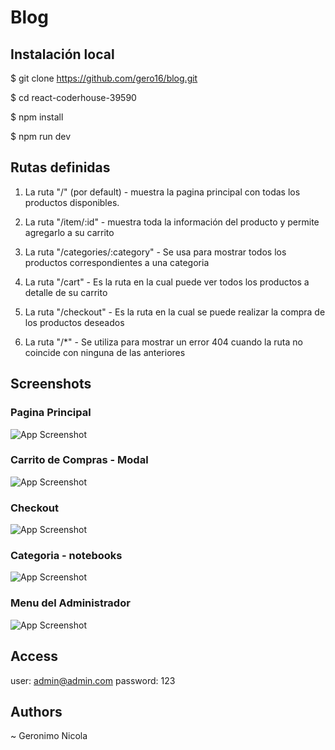 # Blog 

## Instalación local

$ git clone https://github.com/gero16/blog.git

$ cd react-coderhouse-39590

$ npm install

$ npm run dev

## Rutas definidas

1. La ruta "/" (por default) - muestra la pagina principal con todas los productos disponibles. 

3. La ruta "/item/:id" - muestra toda la información del producto y permite agregarlo a su carrito

4. La ruta "/categories/:category" - Se usa para mostrar todos los productos correspondientes a una categoria

5. La ruta "/cart" - Es la ruta en la cual puede ver todos los productos a detalle de su carrito

6. La ruta "/checkout" - Es la ruta en la cual se puede realizar la compra de los productos deseados

6. La ruta "/*" - Se utiliza para mostrar un error 404 cuando la ruta no coincide con ninguna de las anteriores

## Screenshots

### Pagina Principal ###
![App Screenshot](https://res.cloudinary.com/geronicola/image/upload/v1681095321/coderhouse/bzd7z3kk3edp94g2co3v.jpg)

### Carrito de Compras - Modal ###
![App Screenshot](https://res.cloudinary.com/geronicola/image/upload/v1681095326/coderhouse/fj3t7yzx8ihpuhnax0wm.jpg)

### Checkout ###
![App Screenshot](https://res.cloudinary.com/geronicola/image/upload/v1681095328/coderhouse/gy7b4zpnzy69o56gf66h.jpg)

### Categoria - notebooks ###
![App Screenshot](https://res.cloudinary.com/geronicola/image/upload/v1681095330/coderhouse/euzotumyvu2xxteike61.jpg)

### Menu del Administrador ###
![App Screenshot](https://res.cloudinary.com/geronicola/image/upload/v1688143766/coderhouse/t1nojvcgfdodg6pbfewb.jpg)

## Access
user: admin@admin.com 
password: 123

## Authors
~ Geronimo Nicola 
